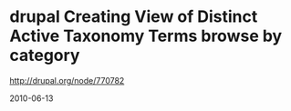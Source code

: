 # drupal Creating View of Distinct Active Taxonomy Terms browse by category

http://drupal.org/node/770782





2010-06-13